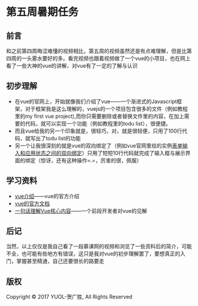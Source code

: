 # 第五周暑期任务
## 前言
和之前第四周晦涩难懂的视频相比，第五周的视频虽然还是有点难理解，但是比第四周的一头雾水要好的多。看完视频也跟着视频做了一个vue的小项目，也在网上看了一些大神的vue的讲解，对vue有了一定的了解与认识
## 初步理解
- 在vue的官网上，开始就像我们介绍了vue——一个渐进式的Javascript框架，对于框架我是这么理解的，vuejs的一个项目包含很多的文件（例如教程里的my first vue project),而你只需要删除或者替换文件里的内容，在加上需要的代码，就可以实现一个功能（例如教程里的todu list），很便捷。
- 而且vue给我的另一个印象就是，很轻巧，对，就是很轻便，只用了100行代码，就写出了todu list的功能
- 另一个让我很深刻的就是vue的双向绑定了（例如vue官网里给的实例[表单输入和应用状态之间的双向绑定](https://cn.vuejs.org/v2/guide/#处理用户输入)）只用了短短10行代码就完成了输入框与展示界面的绑定（惊讶，还有这种操作=.=，厉害的很，佩服）

## 学习资料
- [vue介绍](https://cn.vuejs.org/v2/guide/)——vue的官方介绍
- [vue的官方文档](https://cn.vuejs.org/v2/api/)
- [一句话理解Vue核心内容](http://blog.csdn.net/crazy_banana/article/details/71079925)——一个前段开发者对vue的见解

## 后记
当然，以上仅仅是我自己看了一段慕课网的视频和浏览了一些资料后的简介，可能不全，也可能有些地方有错误，这只是我对vue的初步理解罢了，要想真正的入门，掌握甚至精通，自己还要很长的路要走 
## 版权
Copyright © 2017 YUOL-贺广胜, All Rights Reserved
